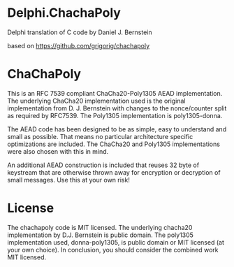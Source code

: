 # Delphi.ChachaPoly
Delphi translation of C code by Daniel J. Bernstein

based on https://github.com/grigorig/chachapoly

# ChaChaPoly

This is an RFC 7539 compliant ChaCha20-Poly1305 AEAD implementation. The underlying ChaCha20 implementation used is the original implementation from D. J. Bernstein with changes to the nonce/counter split as required by RFC7539. The Poly1305 implementation is poly1305-donna.

The AEAD code has been designed to be as simple, easy to understand and small as possible. That means no particular architecture specific optimizations are included. The ChaCha20 and Poly1305 implementations were also chosen with this in mind.

An additional AEAD construction is included that reuses 32 byte of keystream that are otherwise thrown away for encryption or decryption of small messages. Use this at your own risk!

# License

The chachapoly code is MIT licensed. The underlying chacha20 implementation by D.J. Bernstein is public domain. The poly1305 implementation used, donna-poly1305, is public domain or MIT licensed (at your own choice). In conclusion, you should consider the combined work MIT licensed.